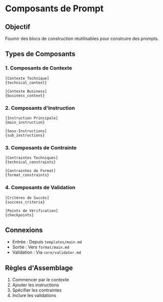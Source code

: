 # Composants de Prompt

## Objectif
Fournir des blocs de construction réutilisables pour construire des prompts.

## Types de Composants

### 1. Composants de Contexte
```component
[Contexte Technique]
{technical_context}

[Contexte Business]
{business_context}
```

### 2. Composants d'Instruction
```component
[Instruction Principale]
{main_instruction}

[Sous-Instructions]
{sub_instructions}
```

### 3. Composants de Contrainte
```component
[Contraintes Techniques]
{technical_constraints}

[Contraintes de Format]
{format_constraints}
```

### 4. Composants de Validation
```component
[Critères de Succès]
{success_criteria}

[Points de Vérification]
{checkpoints}
```

## Connexions
- Entrée : Depuis `templates/main.md`
- Sortie : Vers `format/main.md`
- Validation : Via `core/validator.md`

## Règles d'Assemblage
1. Commencer par le contexte
2. Ajouter les instructions
3. Spécifier les contraintes
4. Inclure les validations

